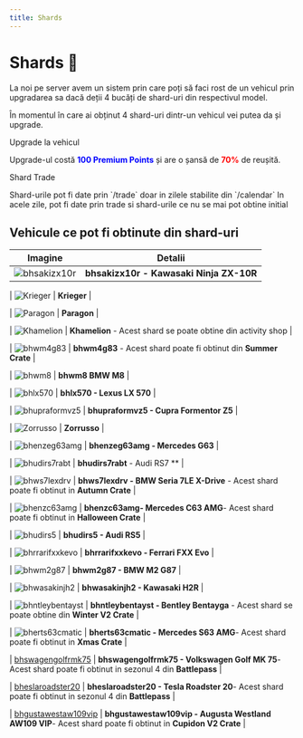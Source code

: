 ```yaml
---
title: Shards
---
```


# Shards 🦈
La noi pe server avem un sistem prin care poți să faci rost de un vehicul prin upgradarea sa dacă deții 4 bucăți de shard-uri din respectivul model.

În momentul în care ai obținut 4 shard-uri dintr-un vehicul vei putea da și upgrade.

<div class="danger-container">
    <p class="title">Upgrade la vehicul</p>
    <p class="description">Upgrade-ul costă <span style="color: blue;"> <strong>100 Premium Points</strong> </span> și are o șansă de <span style="color: red;"> <strong>70%</strong> </span> de reușită.</p>
</div>
<div class="warning-container">
    <p class="title">Shard Trade</p>
    <p class="description">Shard-urile pot fi date prin `/trade` doar in zilele stabilite din `/calendar`
In acele zile, pot fi date prin trade si shard-urile ce nu se mai pot obtine initial
    </p>
</div>

## Vehicule ce pot fi obtinute din shard-uri


| Imagine | Detalii |
|---------|---------|
| ![bhsakizx10r](https://ragepanel.b-hood.ro/assets/images/cars/bhsakizx10r.png) | **bhsakizx10r - Kawasaki Ninja ZX-10R** <Badge type="danger" text="indisponibil" /> |

| ![Krieger](https://ragepanel.b-hood.ro/assets/images/cars/krieger.png) | **Krieger** <Badge type="danger" text="indisponibil" /> |

| ![Paragon](https://ragepanel.b-hood.ro/assets/images/cars/paragon.png) | **Paragon** <Badge type="danger" text="indisponibil" /> |

| ![Khamelion](https://ragepanel.b-hood.ro/assets/images/cars/khamelion.png) | **Khamelion** - Acest shard se poate obtine din activity shop |

| ![bhwm4g83](https://ragepanel.b-hood.ro/assets/images/cars/bhwm4g83.png) | **bhwm4g83** - Acest shard poate fi obtinut din **Summer Crate** |

| ![bhwm8](https://ragepanel.b-hood.ro/assets/images/cars/bhwm8.png) | **bhwm8 BMW M8** <Badge type="danger" text="indisponibil" /> |

| ![bhlx570](https://ragepanel.b-hood.ro/assets/images/cars/bhlx570.png) | **bhlx570 - Lexus LX 570** <Badge type="danger" text="indisponibil" /> |

| ![bhupraformvz5](https://ragepanel.b-hood.ro/assets/images/cars/bhupraformvz5.png) | **bhupraformvz5 - Cupra Formentor Z5**<Badge type="danger" text="indisponibil" /> |

| ![Zorrusso](https://ragepanel.b-hood.ro/assets/images/cars/zorrusso.png) | **Zorrusso**<Badge type="danger" text="indisponibil" /> |

| ![bhenzeg63amg](https://ragepanel.b-hood.ro/assets/images/cars/bhenzeg63amg.png) | **bhenzeg63amg - Mercedes G63**<Badge type="danger" text="indisponibil" /> |

| ![bhudirs7rabt](https://ragepanel.b-hood.ro/assets/images/cars/bhudirs7rabt.png) | **bhudirs7rabt** - Audi RS7 **<Badge type="danger" text="indisponibil" /> |

| ![bhws7lexdrv](https://ragepanel.b-hood.ro/assets/images/cars/bhws7lexdrv.png) | **bhws7lexdrv - BMW Seria 7LE X-Drive** - Acest shard poate fi obtinut in **Autumn Crate** |

| ![bhenzc63amg](https://ragepanel.b-hood.ro/assets/images/cars/bhenzc63amg.png) | **bhenzc63amg- Mercedes C63 AMG**- Acest shard poate fi obtinut in **Halloween Crate** |

| ![bhudirs5](https://ragepanel.b-hood.ro/assets/images/cars/bhudirs5.png) | **bhudirs5 - Audi RS5**<Badge type="danger" text="indisponibil" /> |

| ![bhrrarifxxkevo](https://ragepanel.b-hood.ro/assets/images/cars/bhrrarifxxkevo.png) | **bhrrarifxxkevo - Ferrari FXX Evo** <Badge type="danger" text="indisponibil" /> |

| ![bhwm2g87](https://ragepanel.b-hood.ro/assets/images/cars/bhwm2g87.png) | **bhwm2g87 - BMW M2 G87** <Badge type="danger" text="indisponibil" /> |

| ![bhwasakinjh2](https://ragepanel.b-hood.ro/assets/images/cars/bhwasakinjh2.png) | **bhwasakinjh2 - Kawasaki H2R** <Badge type="danger" text="indisponibil" /> |

| ![bhntleybentayst](https://ragepanel.b-hood.ro/assets/images/cars/bhntleybentayst.png) | **bhntleybentayst - Bentley Bentayga** - Acest shard se poate obtine din **Winter V2 Crate** |

| ![bherts63cmatic](https://ragepanel.b-hood.ro/assets/images/cars/bherts63cmatic.png) | **bherts63cmatic - Mercedes S63 AMG**- Acest shard poate fi obtinut in **Xmas Crate** |

| [bhswagengolfrmk75](https://ragepanel.b-hood.ro/assets/images/cars/bhswagengolfrmk75.png) | **bhswagengolfrmk75 - Volkswagen Golf MK 75**- Acest shard poate fi obtinut in sezonul 4 din **Battlepass** |

| [bheslaroadster20](https://ragepanel.b-hood.ro/assets/images/cars/bheslaroadster20.png) | **bheslaroadster20 - Tesla Roadster 20**- Acest shard poate fi obtinut in sezonul 4 din **Battlepass** |

| [bhgustawestaw109vip](https://ragepanel.b-hood.ro/assets/images/cars/bhgustawestaw109vip.png) | **bhgustawestaw109vip - Augusta Westland AW109 VIP**- Acest shard poate fi obtinut in **Cupidon V2 Crate** |


